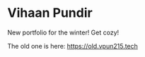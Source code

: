 # Vihaan Pundir
New portfolio for the winter! Get cozy!

The old one is here: https://old.vpun215.tech
